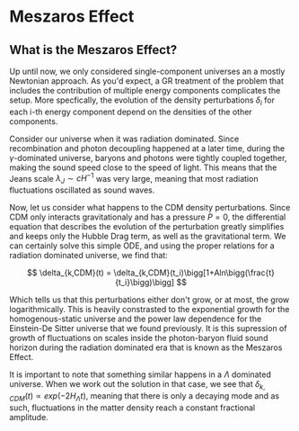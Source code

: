 # Meszaros Effect

## What is the Meszaros Effect?
Up until now, we only considered single-component universes an a mostly Newtonian approach. As you'd expect, a GR treatment of the problem that includes the contribution of multiple energy components complicates the setup. More specfically, the evolution of the density perturbations $\delta_i$ for each i-th energy component depend on the densities of the other components. 

Consider our universe when it was radiation dominated. Since recombination and photon decoupling happened at a later time, during the $\gamma$-dominated universe, baryons and photons were tightly coupled together, making the sound speed close to the speed of light. This means that the Jeans scale $\lambda_J \sim cH^{-1}$ was very large, meaning that most radiation fluctuations oscillated as sound waves. 

Now, let us consider what happens to the CDM density perturbations. Since CDM only interacts gravitationaly and has a pressure $P=0$, the differential equation that describes the evolution of the perturbation greatly simplifies and keeps only the Hubble Drag term, as well as the gravitational term. We can certainly solve this simple ODE, and using the proper relations for a radiation dominated universe, we find that:

$$
\delta_{k,CDM}(t) = \delta_{k,CDM}(t_i)\bigg[1+Aln\bigg(\frac{t}{t_i}\bigg)\bigg]
$$

Which tells us that this perturbations either don't grow, or at most, the grow logarithmically. This is heavily constrasted to the exponential growth for the homogenous-static universe and the power law dependence for the Einstein-De Sitter universe that we found previously. It is this supression of growth of fluctuations on scales inside the photon-baryon fluid sound horizon during the radiation dominated era that is known as the Meszaros Effect.

It is important to note that something similar happens in a $\Lambda$ dominated universe. When we work out the solution in that case, we see that $\delta_{k,CDM}(t) \propto exp(-2H_\Lambda t)$, meaning that there is only a decaying mode and as such, fluctuations in the matter density reach a constant fractional amplitude. 